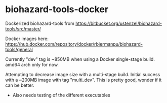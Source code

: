 # biohazard-tools-docker
Dockerized biohazard-tools from https://bitbucket.org/ustenzel/biohazard-tools/src/master/

Docker images here: https://hub.docker.com/repository/docker/rbiermanpu/biohazard-tools/general

Currently "dev" tag is ~850MB when using a Docker single-stage build. amd64 arch only for now.

Attempting to decrease image size with a multi-stage build. Initial success with a ~200MB image with tag "multi_dev". This is pretty good, wonder if it can be better.
- Also needs testing of the different executables
